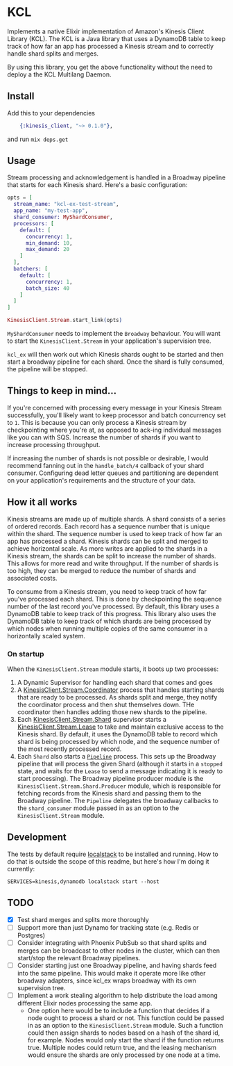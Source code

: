 # KCL

Implements a native Elixir implementation of Amazon's Kinesis Client Library
(KCL). The KCL is a Java library that uses a DynamoDB table to keep track of
how far an app has processed a Kinesis stream and to correctly handle shard
splits and merges.

By using this library, you get the above functionality without the need to
deploy a the KCL Multilang Daemon.

## Install

Add this to your dependencies

```elixir
    {:kinesis_client, "~> 0.1.0"},
```

and run `mix deps.get`

## Usage

Stream processing and acknowledgement is handled in a Broadway pipeline that starts
for each Kinesis shard. Here's a basic configuration:

```elixir
opts = [
  stream_name: "kcl-ex-test-stream",
  app_name: "my-test-app",
  shard_consumer: MyShardConsumer,
  processors: [
    default: [
      concurrency: 1,
      min_demand: 10,
      max_demand: 20
    ]
  ],
  batchers: [
    default: [
      concurrency: 1,
      batch_size: 40
    ]
  ]
]

KinesisClient.Stream.start_link(opts)
```

`MyShardConsumer` needs to implement the `Broadway` behaviour. You will want to
start the `KinesisClient.Stream` in your application's supervision tree.

`kcl_ex` will then work out which Kinesis shards ought to be started and then start
a broadway pipeline for each shard. Once the shard is fully consumed, the pipeline
will be stopped.

## Things to keep in mind...

If you're concerned with processing every message in your Kinesis Stream
successfully, you'll likely want to keep processor and batch concurrency set to `1`.
This is because you can only process a Kinesis stream by checkpointing where
you're at, as opposed to ack-ing individual messages like you can with SQS.
Increase the number of shards if you want to increase processing throughput.

If increasing the number of shards is not possible or desirable, I would
recommend fanning out in the `handle_batch/4` callback of your shard consumer.
Configuring dead letter queues and partitioning are dependent on your
application's requirements and the structure of your data.

## How it all works

Kinesis streams are made up of multiple shards. A shard consists of a series of
ordered records. Each record has a sequence number that is unique within the
shard. The sequence number is used to keep track of how far an app has processed
a shard. Kinesis shards can be split and merged to achieve horizontal scale. As
more writes are applied to the shards in a Kinesis stream, the shards can be
split to increase the number of shards. This allows for more read and write
throughput. If the number of shards is too high, they can be merged to reduce
the number of shards and associated costs.

To consume from a Kinesis stream, you need to keep track of how far you've
processed each shard. This is done by checkpointing the sequence number of the
last record you've processed. By default, this library uses a DynamoDB table to keep track of
this progress. This library also uses the DynamoDB table to keep track of which shards are
being processed by which nodes when running multiple copies of the same consumer
in a horizontally scaled system.

### On startup

When the `KinesisClient.Stream` module starts, it boots up two processes:

1. A Dynamic Supervisor for handling each shard that comes and goes
2. A [KinesisClient.Stream.Coordinator](lib/kinesis_client/stream/coordinator.ex) process that
   handles starting shards that are ready to be processed. As shards split and merge, they notify the coordinator process and then shut themselves down. THe coordinator then handles adding those new shards to the pipeline.
3. Each [KinesisClient.Stream.Shard](lib/kinesis_client/stream/shard.ex) supervisor starts a [KinesisClient.Stream.Lease](lib/kinesis_client/stream/shard/lease.ex) to take and maintain exclusive access to the Kinesis shard. By default, it uses the DynamoDB table to record which shard is being processed by which node, and the sequence number of the most recently processed record.
4. Each `Shard` also starts a [`Pipeline`](lib/kinesis_client/stream/shard/pipeline.ex) process. This sets up the Broadway pipeline that will process the given Shard (although it starts in a `stopped` state, and waits for the `Lease` to send a message indicating it is ready to start processing). The Broadway pipeline producer module is the `KinesisClient.Stream.Shard.Producer` module, which is responsible for fetching records from the Kinesis shard and passing them to the Broadway pipeline. The `Pipeline` delegates the broadway callbacks to the `shard_consumer` module passed in as an option to the `KinesisClient.Stream` module.

## Development

The tests by default require [localstack](https://github.com/localstack/localstack) to be installed and
running. How to do that is outside the scope of this readme, but here's how I'm
doing it currently:

```shell
SERVICES=kinesis,dynamodb localstack start --host
```

## TODO

- [x] Test shard merges and splits more thoroughly
- [ ] Support more than just Dynamo for tracking state (e.g. Redis or Postgres)
- [ ] Consider integrating with Phoenix PubSub so that shard splits and merges can be broadcast to other nodes in the cluster, which can then start/stop the relevant Broadway pipelines.
- [ ] Consider starting just one Broadway pipeline, and having shards feed into the same pipeline. This would make it operate more like other broadway adapters, since kcl_ex wraps broadway with its own supervision tree.
- [ ] Implement a work stealing algorithm to help distribute the load among different Elixir nodes processing the same app.
  - One option here would be to include a function that decides if a node ought to process a shard or not. This function could be passed in as an option to the `KinesisClient.Stream` module. Such a function could then assign shards to nodes based on a hash of the shard id, for example. Nodes
    would only start the shard if the function returns true. Multiple nodes could return true, and the
    leasing mechanism would ensure the shards are only processed by one node at a time.
